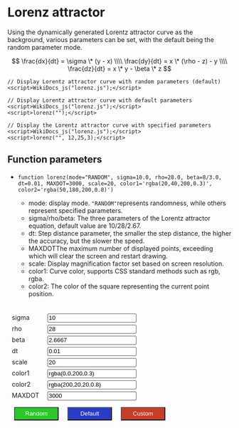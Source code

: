 # Lorenz attractor

Using the dynamically generated Lorentz attractor curve as the background, various parameters can be set, with the default being the random parameter mode.

$$
\frac{dx}{dt} = \sigma \* (y - x) \\\\
\frac{dy}{dt} = x \* (\rho - z) - y \\\\
\frac{dz}{dt} = x \* y - \beta \* z 
$$



```
// Display Lorentz attractor curve with random parameters (default)
<script>WikiDocs_js("lorenz.js");</script>

// Display Lorentz attractor curve with default parameters
<script>WikiDocs_js("lorenz.js");</script>
<script>lorenz("");</script>

// Display the Lorentz attractor curve with specified parameters
<script>WikiDocs_js("lorenz.js");</script>
<script>lorenz("", 12,25,3);</script>
```

## Function parameters
- `function lorenz(mode="RANDOM", sigma=10.0, rho=28.0, beta=8/3.0, dt=0.01, MAXDOT=3000, scale=20, color1='rgba(20,40,200,0.3)', color2='rgba(50,180,200,0.8)')`

    - mode: display mode. `"RANDOM"`represents randomness, while others represent specified parameters.
    - sigma/rho/beta: The three parameters of the Lorentz attractor equation, default value are 10/28/2.67.
    - dt: Step distance parameter, the smaller the step distance, the higher the accuracy, but the slower the speed.
    - MAXDOTThe maximum number of displayed points, exceeding which will clear the screen and restart drawing.
    - scale: Display magnification factor set based on screen resolution.
    - color1: Curve color, supports CSS standard methods such as rgb, rgba.
    - color2: The color of the square representing the current point position.
<br>

<script>WikiDocs_js("lorenz.js");</script>

<style>
.divLorenz{
    border:solid 0px;
    margin:5px;
}
.spanLorenz{
    width:80px;
    display: inline-block;
    white-space: nowrap;
}
.btnLorenz{
    width:100px;
    height:30px;
    margin:10px;
    color:white;
}
.inputLorenz {
    border: 1px solid #555555;
    border-radius: 2px;
    height: 1.5em;
    width: 200px;
}
</style>

<div class="divLorenz">
<div class="divLorenz"><span class="spanLorenz">sigma</span><input class="inputLorenz browser-default" type="text" id="param_sigma" value="10" onchange="update_value=false"></div>
<div class="divLorenz"><span class="spanLorenz">rho</span><input class="inputLorenz browser-default" type="text" id="param_rho" value="28" onchange="update_value=false"></div>
<div class="divLorenz"><span class="spanLorenz">beta</span><input class="inputLorenz browser-default" type="text" id="param_beta" value="2.6667" onchange="update_value=false"></div>
<div class="divLorenz"><span class="spanLorenz">dt</span><input class="inputLorenz browser-default" type="text" id="param_dt" value="0.01" onchange="update_value=false"></div>
<div class="divLorenz"><span class="spanLorenz">scale</span><input class="inputLorenz browser-default" type="text" id="param_scale" value="20" onchange="update_value=false"></div>
<div class="divLorenz"><span class="spanLorenz">color1</span><input class="inputLorenz browser-default" type="text" id="param_color1" value="rgba(0,0,200,0.3)" onchange="update_value=false"></div>
<div class="divLorenz"><span class="spanLorenz">color2</span><input class="inputLorenz browser-default" type="text" id="param_color2" value="rgba(200,20,20,0.8)" onchange="update_value=false"></div>
<div class="divLorenz"><span class="spanLorenz">MAXDOT</span><input class="inputLorenz browser-default" type="text" id="param_MAXDOT" value="3000" onchange="update_value=false"></div>
</div>
<div class="divLorenz"><button onclick="lorenz_rand();" class="btnLorenz" style="background:rgb(40,200,40);">Random</button><button onclick="lorenz_default();" class="btnLorenz" style="background:rgb(40,60,200);">Default</button><button onclick="lorenz_user();" class="btnLorenz" style="background:rgb(200,60,40);">Custom</button></div>


<script>
let update_value = true;

function lorenz_user() {
    var sigma = document.getElementById("param_sigma").value;
    var rho = document.getElementById("param_rho").value;
    var beta = document.getElementById("param_beta").value;
    var dt = document.getElementById("param_dt").value;
    var MAXDOT = document.getElementById("param_MAXDOT").value;
    var scale = document.getElementById("param_scale").value;
    var color_1 = document.getElementById("param_color1").value;
    var color_2 = document.getElementById("param_color2").value;
    lorenz("", sigma, rho, beta, dt, MAXDOT, scale, color_1, color_2);
    update_value = false;
}

function lorenz_rand() {
    lorenz();
    update_value = true;
}

function lorenz_default() {
    lorenz("");
    update_value = true;
}

function get_value() {

    if (update_value){
        document.getElementById("param_sigma").value = _sigma;
        document.getElementById("param_rho").value = _rho;
        document.getElementById("param_beta").value = _beta;
        document.getElementById("param_dt").value = _dt;
        document.getElementById("param_MAXDOT").value = _MAXDOT;
        document.getElementById("param_scale").value = _scale;
        document.getElementById("param_color1").value = _color1;
        document.getElementById("param_color2").value = _color2;
    }
}

setInterval(get_value, 3000);

</script>
